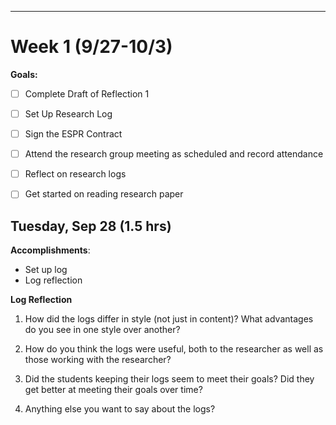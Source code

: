 ---
# Week 1 (9/27-10/3)
**Goals:**

- [ ] Complete Draft of Reflection 1

- [ ] Set Up Research Log 

- [ ] Sign the ESPR Contract

- [ ] Attend the research group meeting as scheduled and record attendance
 
- [ ] Reflect on research logs

- [ ] Get started on reading research paper
<!-- 
## Wednesday, Sep 28 (2 hrs)

**Accomplishments**:
  
  -->

## Tuesday, Sep 28 (1.5 hrs)

**Accomplishments**:

* Set up log
* Log reflection

**Log Reflection**

1. How did the logs differ in style (not just in content)? What advantages do you see in one style over another?

2. How do you think the logs were useful, both to the researcher as well as those working with the researcher?

3. Did the students keeping their logs seem to meet their goals? Did they get better at meeting their goals over time?

4. Anything else you want to say about the logs?

